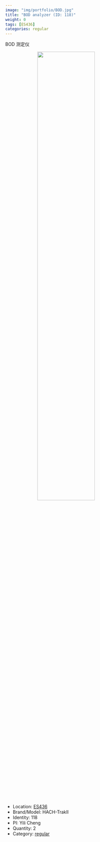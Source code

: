 ```yaml
---
image: "img/portfolio/BOD.jpg"
title: "BOD analyzer (ID: 118)"
weight: 0
tags: [ES436]
categories: regular
---
```


BOD 测定仪

<!--more-->

<img src="../../img/portfolio/BOD.jpg" width="60%" style="display: block; margin: auto;">

- Location: [ES436](../../tags/es436)
- Brand/Model: HACH-TrakII
- Identity: 118
- PI: Yili Cheng
- Quantity: 2
- Category: [regular](../../categories/regular)






